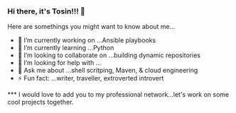 ### Hi there, it's Tosin!!! 👋


Here are somethings you might want to know about me...

- 🔭 I’m currently working on ...Ansible playbooks 
- 🌱 I’m currently learning ...Python 
- 👯 I’m looking to collaborate on ...building dynamic repositories 
- 🤔 I’m looking for help with ...
- 💬 Ask me about ...shell scritping, Maven, & cloud engineering 
- ⚡ Fun fact: ...writer, traveller, extroverted introvert

*** I would love to add you to my professional network...let's work on some cool projects together. 
